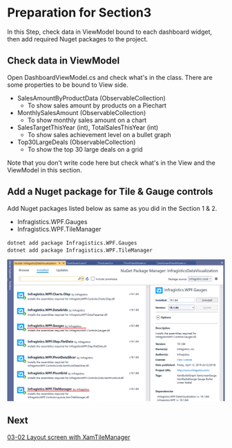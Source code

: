 # Preparation for Section3

In this Step, check data in ViewModel bound to each dashboard widget, then add required Nuget packages to the project.

## Check data in ViewModel

Open DashboardViewModel.cs and check what's in the class. There are some properties to be bound to View side.

- SalesAmountByProductData (ObservableCollection)
    - To show sales amount by products on a Piechart
- MonthlySalesAmount (ObservableCollection)
    - To show monthly sales amount on a chart
- SalesTargetThisYear (int), TotalSalesThisYear (int)
    - To show sales achievement level on a bullet graph 
- Top30LargeDeals (ObservableCollection)
    - To show the top 30 large deals on a grid

Note that you don't write code here but check what's in the View and the ViewModel in this section.

## Add a Nuget package for Tile & Gauge controls

Add Nuget packages listed below as same as you did in the Section 1 & 2.

- Infragistics.WPF.Gauges
- Infragistics.WPF.TileManager

`dotnet add package Infragistics.WPF.Gauges`<br>
`dotnet add package Infragistics.WPF.TileManager`

![](../assets/03-01-01.png)

## Next
[03-02 Layout screen with XamTileManager](03-02-Layout-screen-with-XamTileManager.md)
